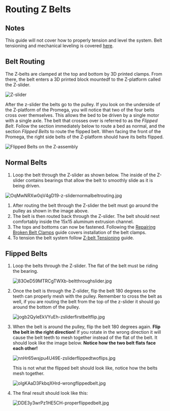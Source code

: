 # Routing Z Belts



## Notes

This guide will not cover how to properly tension and level the system. Belt tensioning and mechanical leveling is covered [here](https://m3d.gitbook.io/promega-docs/maintenance-guides/belt-tensioning-and-mechanical-leveling).

## Belt Routing

The Z-belts are clamped at the top and bottom by 3D printed clamps. From there, the belt enters a 3D printed block mountedf to the Z-platform called the Z-slider.

![Z-slider](../.gitbook/assets/unyfc5q5yhxmiplc-z-slider.jpg)

After the z-slider the belts go to the pulley. If you look on the underside of the Z-platform of the Promega, you will notice that two of the four belts cross over themselves. This allows the bed to be driven by a single motor with a single axle. The belt that crosses over is referred to as the _Flipped Belt_. Follow the section immediately below to route a bed as normal, and the section _Flipped Belts_ to route the flipped belt. When facing the front of the Promega, the right side belts of the Z-platform should have its belts flipped.

![Flipped Belts on the Z-assembly](../.gitbook/assets/ueredp4tlweemr8t-flippedbelts.jpg)

## Normal Belts

1. Loop the belt through the Z-slider as shown below. The inside of the Z-slider contains bearings that allow the belt to smoothly slide as it is being driven.

![OqMwNRXw0qV4gD19-z-slidernormalbeltrouting.jpg](../.gitbook/assets/oqmwnrxw0qv4gd19-z-slidernormalbeltrouting.jpg)

1. After routing the belt through the Z-slider the belt must go around the pulley as shown in the image above.
2. The belt is then routed back through the Z-slider. The belt should nest comfortably inside the 15x15 aluminum extrusion channel.
3. The tops and bottoms can now be fastened. Following the [Repairing Broken Belt Clamps](https://m3d.gitbook.io/promega-docs/repair-guides/repairing-broken-belt-clamps) guide covers installation of the belt clamps. 
4. To tension the belt system follow [Z-belt Tensioning](https://m3d.gitbook.io/promega-docs/maintenance-guides/belt-tensioning-and-mechanical-leveling#z-assembly) guide.

## Flipped Belts

1. Loop the belts through the Z-slider. The flat of the belt must be riding the bearing.

   ![83OeD59MTRCgTWXb-beltthroughslider.jpg](../.gitbook/assets/83oed59mtrcgtwxb-beltthroughslider.jpg)

2. Once the belt is through the Z-slider, flip the belt 180 degrees so the teeth can properly mesh with the pulley. Remember to cross the belt as well, if you are routing the belt from the top of the z-slider it should go around the bottom of the pulley.

   ![jogb2QyIeEkVYuEh-zsliderfirstbeltflip.jpg](../.gitbook/assets/jogb2qyieekvyueh-zsliderfirstbeltflip.jpg)

3. When the belt is around the pulley, flip the belt 180 degrees again. **Flip the belt in the right direction!** If you rotate in the wrong direction it will cause the belt teeth to mesh together instead of the flat of the belt. It should look like the image below. **Notice how the two belt flats face each other!**

   ![nnHr65wsjpu4U49E-zsliderflippedtwoflips.jpg](../.gitbook/assets/nnhr65wsjpu4u49e-zsliderflippedtwoflips.jpg)

   This is not what the flipped belt should look like, notice how the belts mesh together.

   ![oIgKAaD3FkbqXHrd-wrongflippedbelt.jpg](../.gitbook/assets/oigkaad3fkbqxhrd-wrongflippedbelt.jpg)

4. The final result should look like this:

   ![DDE3y3wrPz1HE5CH-properflippedbelt.jpg](../.gitbook/assets/dde3y3wrpz1he5ch-properflippedbelt.jpg)

